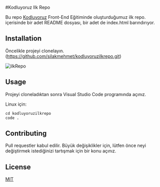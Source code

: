 #Kodluyoruz Ilk Repo

Bu repo [Kodluyoruz](https://www.kodluyoruz.org/) Front-End Eğitiminde oluşturduğumuz ilk repo. içerisinde bir adet README dosyası, bir adet de index.html barındırıyor.

## Installation

Öncelikle projeyi clonelayın.(https://github.com/silakmehmet/kodluyoruzilkrepo.git)

![ilkRepo](https://github.com/silakmehmet/kodluyoruzilkrepo/wiki)

## Usage

Projeyi cloneladıktan sonra Visual Studio Code programında açınız.

Linux için:

```
cd kodluyoruzilkrepo
code .
```

## Contributing

Pull requestler kabul edilir. Büyük değişiklikler için, lütfen önce neyi değiştirmek istediğinizi tartışmak için bir konu açınız.

## License

[MIT](https://choosealicense.com/licenses/mit/)

